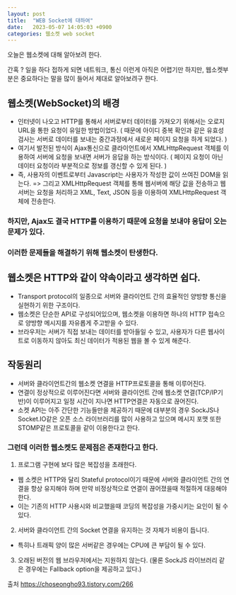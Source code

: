 ```yaml
---
layout: post
title:  "WEB Socket에 대하여"
date:   2023-05-07 14:05:03 +0900
categories: 웹소켓 web socket 
---
```


오늘은 웹소켓에 대해 알아보려 한다.

간혹 ? 일을 하다 접하게 되면 네트워크, 통신 이런게 아직은 어렵기만 하지만,
웹소켓부분은 중요하다는 말을 많이 들어서 제대로 알아보려구 한다.

## 웹소켓(WebSocket)의 배경

- 인터넷이 나오고 HTTP를 통해서 서버로부터 데이터를 가져오기 위해서는 오로지 URL을 통한 요청이 유일한 방법이었다.
  ( 때문에 아이디 중복 확인과 같은 유효성 검사는 서버로 데이터를 보내는 중간과정에서 새로운 페이지 요청을 하게 되었다. )
- 여기서 발전된 방식이 Ajax통신으로 클라이언트에서 XMLHttpRequest 객체를 이용하여 서버에 요청을 보내면 서버가 응답을 하는 방식이다.
  ( 페이지 요청이 아닌 데이터 요청이라 부분적으로 정보를 갱신할 수 있게 된다. )
- 즉, 사용자의 이벤트로부터 Javascript는 사용자가 작성한 값이 쓰여진 DOM을 읽는다. => 그리고 XMLHttpRequest 객체를 통해 웹서버에 해당 값을 전송하고 웹서버는 요청을 처리하고 XML, Text, JSON 등을 이용하여 XMLHttpRequest 객체에 전송한다.

### 하지만, Ajax도 결국 HTTP를 이용하기 때문에 요청을 보내야 응답이 오는 문제가 있다.
### 이러한 문제들을 해결하기 위해 웹소켓이 탄생한다.

## 웹소켓은 HTTP와 같이 약속이라고 생각하면 쉽다.
- Transport protocol의 일종으로 서버와 클라이언트 간의 효율적인 양방향 통신을 실현하기 위한 구조이다.
- 웹소켓은 단순한 API로 구성되어있으며, 웹소켓을 이용하면 하나의 HTTP 접속으로 양방향 메시지를 자유롭게 주고받을 수 있다.
- 브라우저는 서버가 직접 보내는 데이터를 받아들일 수 있고, 사용자가 다른 웹사이트로 이동하지 않아도 최신 데이터가 적용된 웹을 볼 수 있게 해준다.

## 작동원리
- 서버와 클라이언트간의 웹소켓 연결을 HTTP프로토콜을 통해 이루어진다.
- 연결이 정상적으로 이루어진다면 서버와 클라이언트 간에 웹소켓 연결(TCP/IP기반)이 이루어지고 일정 시간이 지나면 HTTP연결은 자동으로 끊어진다.
- 소켓 API는 아주 간단한 기능들만을 제공하기 때문에 대부분의 경우 SockJS나 Socket.IO같은 오픈 소스 라이브러리를 많이 사용하고 있으며 메시지 포맷 또한 STOMP같은 프로토콜을 같이 이용한다고 한다.

### 그런데 이러한 웹소켓도 문제점은 존재한다고 한다.
1. 프로그램 구현에 보다 많은 복잡성을 초래한다.
- 웹 소켓은 HTTP와 달리 Stateful protocol이기 때문에 서버와 클라이언트 간의 연결을 항상 유지해야 하며 만약 비정상적으로 연결이 끊어졌을때 적절하게 대응해야 한다. 
- 이는 기존의 HTTP 사용시와 비교했을때 코딩의 복잡성을 가중시키는 요인이 될 수 있다.
2. 서버와 클라이언트 간의 Socket 연결을 유지하는 것 자체가 비용이 듭니다.
- 특히나 트래픽 양이 많은 서버같은 경우에는 CPU에 큰 부담이 될 수 있다.
3. 오래된 버전의 웹 브라우저에서는 지원하지 않는다. (물론 SockJS 라이브러리 같은 경우에는 Fallback option을 제공하고 있다.)

출처 https://choseongho93.tistory.com/266